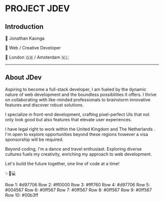 # PROJECT JDEV

## Introduction

🥷 Jonathan Kaonga

🚀 Web / Creative Developer

📍 London 🇬🇧 / Amsterdam 🇳🇱

---

## About JDev

Aspiring to become a full-stack developer, I am fueled by the dynamic nature of web development and the boundless possibilities it offers. I thrive on collaborating with like-minded professionals to brainstorm innovative features and discover robust solutions.

I specialize in front-end development, crafting pixel-perfect UIs that not only look good but also features that elevate user experiences.

I have legal right to work within the United Kingdom and The Netherlands . I'm open to explore opportunities beyond these regions however a visa sponsorship will be required.

Beyond coding, I'm a dance and travel enthusiast. Exploring diverse cultures fuels my creativity, enriching my approach to web development.

Let's build the future together, one line of code at a time!

✨🎨💻

Row 1: #d97706
Row 2: #ff0000
Row 3: #fff760
Row 4: #d97706
Row 5: #004567
Row 6: #0ff567
Row 7: #0ff567
Row 8: #0ff567
Row 9: #0ff567
Row 10: #00b3ff
